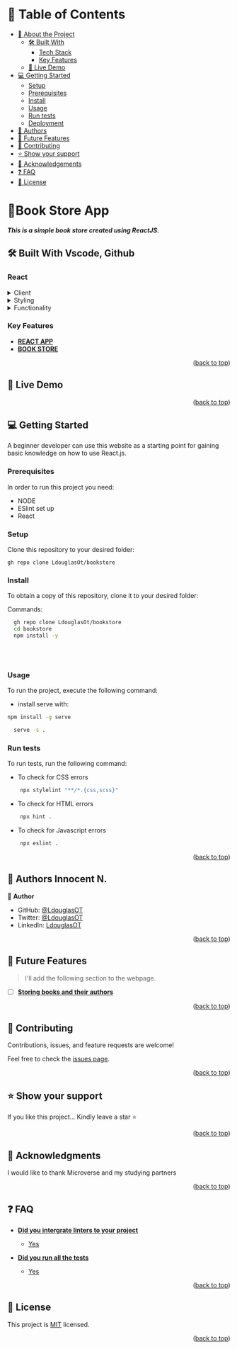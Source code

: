 <a name="readme-top"></a>


# 📗 Table of Contents

- [📖 About the Project](#portfolio)
  - [🛠 Built With](#htmlt_and_css)
    - [Tech Stack](#tech-stack)
    - [Key Features](#mobile_size)
  - [🚀 Live Demo](#live-demo)
- [💻 Getting Started](#getting-started)
  - [Setup](#setup)
  - [Prerequisites](#prerequisites)
  - [Install](#install)
  - [Usage](#usage)
  - [Run tests](#run-tests)
  - [Deployment](#triangular_flag_on_post-deployment)
- [👥 Authors](#authors)
- [🔭 Future Features](#future-features)
- [🤝 Contributing](#contributing)
- [⭐️ Show your support](#support)
- [🙏 Acknowledgements](#acknowledgements)
- [❓ FAQ](#faq)
- [📝 License](#license)


# 📖<a name="about-project">Book Store App</a>


***This is a simple book store created using ReactJS.***


## 🛠 Built With <a name="built-with">Vscode, Github</a>

### <a name="tech-stack">React</a>


<details>
  <summary>Client</summary>
  <ul>
    <li><a href="https://reactjs.org/">React</a></li>
  </ul>
</details>

<details>
  <summary>Styling</summary>
  <ul>
    <li><a href="https://expressjs.com/">React</a></li>
  </ul>
</details>

<details>
<summary>Functionality</summary>
  <ul>
    <li><a href="https://www.postgresql.org/">React</a></li>
  </ul>
</details>

<!-- Features -->

### Key Features <a name="key-features"></a>


- **[REACT APP]()**
- **[BOOK STORE]()**

<p align="right">(<a href="#readme-top">back to top</a>)</p>

## 🚀 Live Demo <a name="live-demo"></a>



<p align="right">(<a href="#readme-top">back to top</a>)</p>

## 💻 Getting Started <a name="getting-started"></a>


A beginner developer can use this website as a starting point for gaining basic knowledge on how to use React.js.

### Prerequisites

In order to run this project you need:

- NODE
- ESlint set up
- React


### Setup

Clone this repository to your desired folder:

```
gh repo clone LdouglasOt/bookstore
```

### Install

To obtain a copy of this repository, clone it to your desired folder:

Commands: 

```sh
  gh repo clone LdouglasOt/bookstore
  cd bookstore
  npm install -y
```
<br><br>

### Usage

To run the project, execute the following command:

- install serve with: 
```sh
npm install -g serve
```

```sh
  serve -s .
```

### Run tests

To run tests, run the following command:

- To check for CSS errors

```sh
    npx stylelint "**/*.{css,scss}"

```
- To check for HTML errors

```sh
    npx hint .
```

- To check for Javascript errors

```sh
    npx eslint .
```


<p align="right">(<a href="#readme-top">back to top</a>)</p>

## 👥 Authors <a name="authors">Innocent N.</a>


👤 **Author**

- GitHub: [@LdouglasOT](https://github.com/LdouglasOT)
- Twitter: [@LdouglasOT](https://twitter.com/LdouglasOT)
- LinkedIn: [LdouglasOT](https://www.linkedin.com/in/LdouglasOT/)


<p align="right">(<a href="#readme-top">back to top</a>)</p>


## 🔭 Future Features <a name="future-features"></a>

> I'll add the following section to the webpage.

- [ ] **[Storing books and their authors]()**

<p align="right">(<a href="#readme-top">back to top</a>)</p>


## 🤝 Contributing <a name="contributing"></a>

Contributions, issues, and feature requests are welcome!

Feel free to check the [issues page](https://github.com/LDouglasOT/booktstore/issues).

<p align="right">(<a href="#readme-top">back to top</a>)</p>


## ⭐️ Show your support <a name="support"></a>


If you like this project... Kindly leave a star ⭐

<p align="right">(<a href="#readme-top">back to top</a>)</p>


## 🙏 Acknowledgments <a name="acknowledgements"></a>

I would like to thank Microverse and my studying partners

<p align="right">(<a href="#readme-top">back to top</a>)</p>

<!-- FAQ (optional) -->

## ❓ FAQ <a name="faq"></a>


- **[Did you intergrate linters to your project]()**

  - [Yes]()

- **[Did you run all the tests]()**

  - [Yes]()

<p align="right">(<a href="#readme-top">back to top</a>)</p>

<!-- LICENSE -->

## 📝 License <a name="license"></a>

This project is [MIT](./LICENSE.md) licensed.


<p align="right">(<a href="#readme-top">back to top</a>)</p>